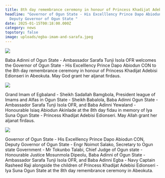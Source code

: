 ```yaml
---
title: 8th day remembrance ceremony in honour of Princess Khadijat Adebisi Edionseri
headline: "Governor of Ogun State - His Excelllency Prince Dapo Abiodun CON,
  Deputy Governor of Ogun State "
date: 2025-01-15T00:18:00.000Z
category: news
topstory: false
image: uploads/egba-imam-and-sarafa.jpeg
---
```

![](https://www.thegatewaypeople.com/uploads/dapo-baba-adinni.jpeg)

Baba Adinni of Ogun State - Ambassador Sarafa Tunji Isola OFR welcomes the Governor of Ogun State - His Excelllency Prince Dapo Abiodun CON to the 8th day remembrance ceremony in honour of Princess Khadijat Adebisi Edionseri in Abeokuta. May God grant her aljanat firdaus.



![](https://www.thegatewaypeople.com/uploads/dapo-baba-adinni.jpeg)

Grand Imam of Egbaland - Sheikh Sadallah Bamgbola, President league of Imams and Alfas in Ogun State - Sheikh Babalola, Baba Adinni Ogun State - Ambassador Sarafa Tunji Isola OFR, and Baba Adinni Yewaland - Honourable Isiaq Abiodun Akinlade at the 8th day fidau in memory of Iya Suna Ogun State  - Princess Khadijat Adebisi Edionseri. May Allah grant her aljanat firdaus.



![](https://www.thegatewaypeople.com/uploads/ogun-dignitaries.jpeg)

Governor of Ogun State - His Excelllency Prince Dapo Abiodun CON, Deputy Governor of Ogun State  - Engr Noimot Salako, Secretary to Ogun state Government - Mr Tokunbo Talabi, Chief Judge of Ogun state - Honourable Justice Mosunmola Dipeolu, Baba Adinni of Ogun State - Ambassador Sarafa Tunji Isola OFR, and Baba Adinni Egba - Navy Captain Rasheed Raji alongside the children of Princess Khadijat Adebisi Edionseri - Iya Suna Ogun State at the 8th day remembrance ceremony in Abeokuta.
